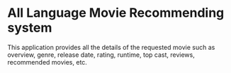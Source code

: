 # All Language Movie Recommending system

This application provides all the details of the requested movie such as overview, genre, release date, rating, runtime, top cast, reviews, recommended movies, etc.


